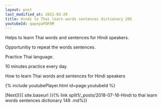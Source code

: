 ```yaml
---
layout: post
last_modified_at: 2021-03-29
title: Hindi to Thai learn words sentences dictionary 205 
youtubeId: qapnpaFOF8M
---
```

 
 
Helps to learn Thai words and sentences for Hindi speakers.

Opportunitiy to repeat the words sentences. 

Practice Thai language. 
 
10 minutes practice every day. 
 
How to learn Thai words and sentences for Hindi speakers 
 
{% include youtubePlayer.html id=page.youtubeId %}
 
 
[Next]({{ site.baseurl }}{% link  split1/_posts/2018-07-16-Hindi to thai learn words sentences dictionary 148 .md%})
 
